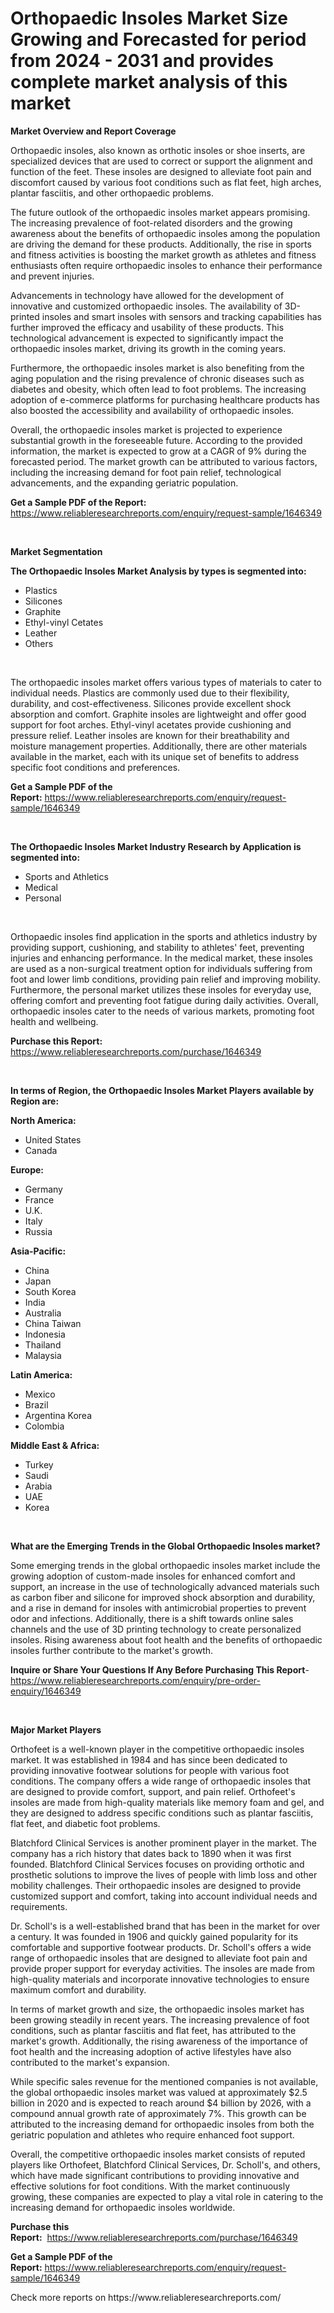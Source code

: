 <p><h1>Orthopaedic Insoles Market Size Growing and Forecasted for period from 2024 - 2031 and provides complete market analysis of this market</h1></p><p><strong>Market Overview and Report Coverage</strong></p>
<p><p>Orthopaedic insoles, also known as orthotic insoles or shoe inserts, are specialized devices that are used to correct or support the alignment and function of the feet. These insoles are designed to alleviate foot pain and discomfort caused by various foot conditions such as flat feet, high arches, plantar fasciitis, and other orthopaedic problems.</p><p>The future outlook of the orthopaedic insoles market appears promising. The increasing prevalence of foot-related disorders and the growing awareness about the benefits of orthopaedic insoles among the population are driving the demand for these products. Additionally, the rise in sports and fitness activities is boosting the market growth as athletes and fitness enthusiasts often require orthopaedic insoles to enhance their performance and prevent injuries.</p><p>Advancements in technology have allowed for the development of innovative and customized orthopaedic insoles. The availability of 3D-printed insoles and smart insoles with sensors and tracking capabilities has further improved the efficacy and usability of these products. This technological advancement is expected to significantly impact the orthopaedic insoles market, driving its growth in the coming years.</p><p>Furthermore, the orthopaedic insoles market is also benefiting from the aging population and the rising prevalence of chronic diseases such as diabetes and obesity, which often lead to foot problems. The increasing adoption of e-commerce platforms for purchasing healthcare products has also boosted the accessibility and availability of orthopaedic insoles.</p><p>Overall, the orthopaedic insoles market is projected to experience substantial growth in the foreseeable future. According to the provided information, the market is expected to grow at a CAGR of 9% during the forecasted period. The market growth can be attributed to various factors, including the increasing demand for foot pain relief, technological advancements, and the expanding geriatric population.</p></p>
<p><strong>Get a Sample PDF of the Report:</strong> <a href="https://www.reliableresearchreports.com/enquiry/request-sample/1646349">https://www.reliableresearchreports.com/enquiry/request-sample/1646349</a></p>
<p>&nbsp;</p>
<p><strong>Market Segmentation</strong></p>
<p><strong>The Orthopaedic Insoles Market Analysis by types is segmented into:</strong></p>
<p><ul><li>Plastics</li><li>Silicones</li><li>Graphite</li><li>Ethyl-vinyl Cetates</li><li>Leather</li><li>Others</li></ul></p>
<p>&nbsp;</p>
<p><p>The orthopaedic insoles market offers various types of materials to cater to individual needs. Plastics are commonly used due to their flexibility, durability, and cost-effectiveness. Silicones provide excellent shock absorption and comfort. Graphite insoles are lightweight and offer good support for foot arches. Ethyl-vinyl acetates provide cushioning and pressure relief. Leather insoles are known for their breathability and moisture management properties. Additionally, there are other materials available in the market, each with its unique set of benefits to address specific foot conditions and preferences.</p></p>
<p><strong>Get a Sample PDF of the Report:</strong>&nbsp;<a href="https://www.reliableresearchreports.com/enquiry/request-sample/1646349">https://www.reliableresearchreports.com/enquiry/request-sample/1646349</a></p>
<p>&nbsp;</p>
<p><strong>The Orthopaedic Insoles Market Industry Research by Application is segmented into:</strong></p>
<p><ul><li>Sports and Athletics</li><li>Medical</li><li>Personal</li></ul></p>
<p>&nbsp;</p>
<p><p>Orthopaedic insoles find application in the sports and athletics industry by providing support, cushioning, and stability to athletes' feet, preventing injuries and enhancing performance. In the medical market, these insoles are used as a non-surgical treatment option for individuals suffering from foot and lower limb conditions, providing pain relief and improving mobility. Furthermore, the personal market utilizes these insoles for everyday use, offering comfort and preventing foot fatigue during daily activities. Overall, orthopaedic insoles cater to the needs of various markets, promoting foot health and wellbeing.</p></p>
<p><strong>Purchase this Report:</strong>&nbsp; <a href="https://www.reliableresearchreports.com/purchase/1646349">https://www.reliableresearchreports.com/purchase/1646349</a></p>
<p>&nbsp;</p>
<p><strong>In terms of Region, the Orthopaedic Insoles Market Players available by Region are:</strong></p>
<p>
    <p> <strong> North America: </strong>
        <ul>
            <li>United States</li>
            <li>Canada</li>
        </ul>
        </p> 
    <p> <strong> Europe: </strong>
        <ul>
            <li>Germany</li>
            <li>France</li>
            <li>U.K.</li>
            <li>Italy</li>
            <li>Russia</li>
        </ul>
        </p> 
    <p> <strong> Asia-Pacific: </strong>
        <ul>
            <li>China</li>
            <li>Japan</li>
            <li>South Korea</li>
            <li>India</li>
            <li>Australia</li>
            <li>China Taiwan</li>
            <li>Indonesia</li>
            <li>Thailand</li>
            <li>Malaysia</li>
        </ul>
        </p> 
    <p> <strong> Latin America: </strong>
        <ul>
            <li>Mexico</li>
            <li>Brazil</li>
            <li>Argentina Korea</li>
            <li>Colombia</li>
        </ul>
        </p> 
    <p> <strong> Middle East & Africa: </strong>
        <ul>
            <li>Turkey</li>
            <li>Saudi</li>
            <li>Arabia</li>
            <li>UAE</li>
            <li>Korea</li>
        </ul>
    </p>
    </p>
<p>&nbsp;</p>
<p><strong>What are the Emerging Trends in the Global Orthopaedic Insoles market?</strong></p>
<p><p>Some emerging trends in the global orthopaedic insoles market include the growing adoption of custom-made insoles for enhanced comfort and support, an increase in the use of technologically advanced materials such as carbon fiber and silicone for improved shock absorption and durability, and a rise in demand for insoles with antimicrobial properties to prevent odor and infections. Additionally, there is a shift towards online sales channels and the use of 3D printing technology to create personalized insoles. Rising awareness about foot health and the benefits of orthopaedic insoles further contribute to the market's growth.</p></p>
<p><strong>Inquire or Share Your Questions If Any Before Purchasing This Report</strong>- <a href="https://www.reliableresearchreports.com/enquiry/pre-order-enquiry/1646349">https://www.reliableresearchreports.com/enquiry/pre-order-enquiry/1646349</a></p>
<p>&nbsp;</p>
<p><strong>Major Market Players</strong></p>
<p><p>Orthofeet is a well-known player in the competitive orthopaedic insoles market. It was established in 1984 and has since been dedicated to providing innovative footwear solutions for people with various foot conditions. The company offers a wide range of orthopaedic insoles that are designed to provide comfort, support, and pain relief. Orthofeet's insoles are made from high-quality materials like memory foam and gel, and they are designed to address specific conditions such as plantar fasciitis, flat feet, and diabetic foot problems.</p><p>Blatchford Clinical Services is another prominent player in the market. The company has a rich history that dates back to 1890 when it was first founded. Blatchford Clinical Services focuses on providing orthotic and prosthetic solutions to improve the lives of people with limb loss and other mobility challenges. Their orthopaedic insoles are designed to provide customized support and comfort, taking into account individual needs and requirements.</p><p>Dr. Scholl's is a well-established brand that has been in the market for over a century. It was founded in 1906 and quickly gained popularity for its comfortable and supportive footwear products. Dr. Scholl's offers a wide range of orthopaedic insoles that are designed to alleviate foot pain and provide proper support for everyday activities. The insoles are made from high-quality materials and incorporate innovative technologies to ensure maximum comfort and durability.</p><p>In terms of market growth and size, the orthopaedic insoles market has been growing steadily in recent years. The increasing prevalence of foot conditions, such as plantar fasciitis and flat feet, has attributed to the market's growth. Additionally, the rising awareness of the importance of foot health and the increasing adoption of active lifestyles have also contributed to the market's expansion.</p><p>While specific sales revenue for the mentioned companies is not available, the global orthopaedic insoles market was valued at approximately $2.5 billion in 2020 and is expected to reach around $4 billion by 2026, with a compound annual growth rate of approximately 7%. This growth can be attributed to the increasing demand for orthopaedic insoles from both the geriatric population and athletes who require enhanced foot support.</p><p>Overall, the competitive orthopaedic insoles market consists of reputed players like Orthofeet, Blatchford Clinical Services, Dr. Scholl's, and others, which have made significant contributions to providing innovative and effective solutions for foot conditions. With the market continuously growing, these companies are expected to play a vital role in catering to the increasing demand for orthopaedic insoles worldwide.</p></p>
<p><strong>Purchase this Report:</strong>&nbsp;&nbsp;<a href="https://www.reliableresearchreports.com/purchase/1646349">https://www.reliableresearchreports.com/purchase/1646349</a></p>
<p></p>
<p><strong>Get a Sample PDF of the Report:</strong>&nbsp;<a href="https://www.reliableresearchreports.com/enquiry/request-sample/1646349">https://www.reliableresearchreports.com/enquiry/request-sample/1646349</a></p>
<p>Check more reports on https://www.reliableresearchreports.com/</p>